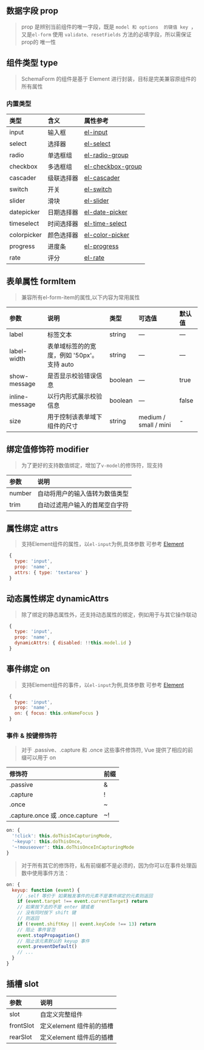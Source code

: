 ## 数据字段 prop

> prop 是辨别当前组件的唯一字段，既是 ```model 和 options  的键值 key ```，又是```el-form``` 使用 ```validate、resetFields``` 方法的必填字段，所以需保证 prop的 唯一性

## 组件类型 type

> SchemaForm 的组件是基于 Element 进行封装，目标是完美兼容原组件的所有属性

### 内置类型

类型|含义|属性参考
:--|:--|:--
input| 输入框 | [el-input](https://element.eleme.cn/#/zh-CN/component/input)
select| 选择器 | [el-select](https://element.eleme.cn/#/zh-CN/component/select)
radio| 单选框组 | [el-radio-group](https://element.eleme.cn/#/zh-CN/component/radio)
checkbox| 多选框组 | [el-checkbox-group](https://element.eleme.cn/#/zh-CN/component/checkbox)
cascader| 级联选择器 | [el-cascader](https://element.eleme.cn/#/zh-CN/component/cascader)
switch| 开关 | [el-switch](https://element.eleme.cn/#/zh-CN/component/switch)
slider| 滑块 | [el-slider](https://element.eleme.cn/#/zh-CN/component/slider)
datepicker| 日期选择器 | [el-date-picker](https://element.eleme.cn/#/zh-CN/component/date-picker)
timeselect| 时间选择器 | [el-time-select](https://element.eleme.cn/#/zh-CN/component/time-picker)
colorpicker| 颜色选择器 | [el-color-picker](https://element.eleme.cn/#/zh-CN/component/color-picker)
progress| 进度条 | [el-progress](https://element.eleme.cn/#/zh-CN/component/progress)
rate| 评分 | [el-rate](https://element.eleme.cn/#/zh-CN/component/rate)

## 表单属性 formItem

> 兼容所有el-form-item的属性,以下内容为常用属性

参数|说明|类型|可选值|默认值
:--|:--|:--|:--|:--
label|标签文本|string|—|—
label-width|表单域标签的的宽度，例如 '50px'。支持 auto|string|—|—
show-message|是否显示校验错误信息|boolean|—|true
inline-message|以行内形式展示校验信息|boolean|—|false
size|用于控制该表单域下组件的尺寸|string|medium / small / mini|-

## 绑定值修饰符 modifier

> 为了更好的支持数值绑定，增加了```v-model```的修饰符，现支持

参数|说明
:--|:--
number|自动将用户的输入值转为数值类型
trim|自动过滤用户输入的首尾空白字符

## 属性绑定 attrs 

> 支持Element组件的属性，以```el-input```为例,具体参数 可参考 [Element](https://element.eleme.cn/#/zh-CN)

``` js
 {
   type: 'input',
   prop: 'name',
   attrs: { type: 'textarea' }
 }
```

## 动态属性绑定 dynamicAttrs

> 除了绑定的静态属性外，还支持动态属性的绑定，例如用于与其它操作联动

``` js
 {
   type: 'input',
   prop: 'name',
   dynamicAttrs: { disabled: !!this.model.id }
 }
```

## 事件绑定 on

> 支持Element组件的事件，以```el-input```为例,具体参数 可参考 [Element](https://element.eleme.cn/#/zh-CN)

``` js
 {
   type: 'input',
   prop: 'name',
   on: { focus: this.onNameFocus }
 }
```

### 事件 & 按键修饰符

> 对于 .passive、.capture 和 .once 这些事件修饰符, Vue 提供了相应的前缀可以用于 on

修饰符|前缀
:--|:--
.passive|&
.capture|!
.once|~
.capture.once 或 .once.capture|~!

``` js
on: {
  '!click': this.doThisInCapturingMode,
  '~keyup': this.doThisOnce,
  '~!mouseover': this.doThisOnceInCapturingMode
}
```

> 对于所有其它的修饰符，私有前缀都不是必须的，因为你可以在事件处理函数中使用事件方法：

``` js
on: {
  keyup: function (event) {
    // .self 等价于 如果触发事件的元素不是事件绑定的元素则返回
    if (event.target !== event.currentTarget) return
    // 如果按下去的不是 enter 键或者
    // 没有同时按下 shift 键
    // 则返回
    if (!event.shiftKey || event.keyCode !== 13) return
    // 阻止 事件冒泡
    event.stopPropagation()
    // 阻止该元素默认的 keyup 事件
    event.preventDefault()
    // ...
  }
}
```

## 插槽 slot

参数|说明|
:--|:--
slot| 自定义完整组件
frontSlot| 定义element 组件前的插槽
rearSlot| 定义element 组件后的插槽

